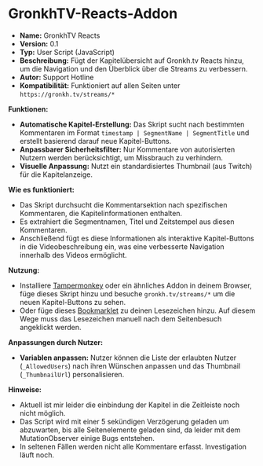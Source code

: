 # GronkhTV-Reacts-Addon

- **Name:** GronkhTV Reacts
- **Version:** 0.1
- **Typ:** User Script (JavaScript)
- **Beschreibung:** Fügt der Kapitelübersicht auf Gronkh.tv Reacts hinzu, um die Navigation und den Überblick über die Streams zu verbessern.
- **Autor:** Support Hotline
- **Kompatibilität:** Funktioniert auf allen Seiten unter `https://gronkh.tv/streams/*`

**Funktionen:**
- **Automatische Kapitel-Erstellung:** Das Skript sucht nach bestimmten Kommentaren im Format `timestamp | SegmentName | SegmentTitle` und erstellt basierend darauf neue Kapitel-Buttons.
- **Anpassbarer Sicherheitsfilter:** Nur Kommentare von autorisierten Nutzern werden berücksichtigt, um Missbrauch zu verhindern.
- **Visuelle Anpassung:** Nutzt ein standardisiertes Thumbnail (aus Twitch) für die Kapitelanzeige.

**Wie es funktioniert:**
- Das Skript durchsucht die Kommentarsektion nach spezifischen Kommentaren, die Kapitelinformationen enthalten.
- Es extrahiert die Segmentnamen, Titel und Zeitstempel aus diesen Kommentaren.
- Anschließend fügt es diese Informationen als interaktive Kapitel-Buttons in die Videobeschreibung ein, was eine verbesserte Navigation innerhalb des Videos ermöglicht.

**Nutzung:**
- Installiere [Tampermonkey](https://www.tampermonkey.net) oder ein ähnliches Addon in deinem Browser, füge dieses Skript hinzu und besuche `gronkh.tv/streams/*` um die neuen Kapitel-Buttons zu sehen.
- Oder füge dieses [Bookmarklet](javascript:void%20function(){(function(){%22use%20strict%22;function%20a(a,b,d){const%20e=document.querySelector(%22div.g-video-description-flex-list.ng-tns-c83-18.ng-star-inserted%22);if(!e)return%20void%20console.error(%22Das%20Ziel-Element%20wurde%20nicht%20gefunden!%22);const%20g=e.querySelector(%22button.g-video-description-chapter%22);if(!g)return%20void%20console.error(%22Kein%20existierender%20Button%20gefunden,%20um%20das%20Attribut%20zu%20kopieren!%22);const%20h=Array.from(g.attributes).find(a=%3Ea.name.startsWith(%22_ngcontent%22));if(!h)return%20void%20console.error(%22Dynamisches%20Attribut%20wurde%20nicht%20gefunden!%22);const%20i=document.createElement(%22button%22);i.setAttribute(h.name,h.value),i.className=%22g-video-description-chapter%20ng-tns-c83-18%20ng-star-inserted%22,i.title=b,i.onclick=()=%3Ec(d);const%20j=document.createElement(%22img%22);j.setAttribute(h.name,h.value),j.className=%22g-video-description-chapter-image%20ng-tns-c83-18%20ng-star-inserted%22,j.setAttribute(%22alt%22,%22Kapitel%20Thumbnail%22),j.setAttribute(%22src%22,f);const%20k=document.createElement(%22div%22);k.setAttribute(h.name,h.value),k.className=%22g-video-description-chapter-info%20ng-tns-c83-18%22;const%20l=document.createElement(%22div%22);l.setAttribute(h.name,h.value),l.className=%22g-video-description-chapter-info-title%20ng-tns-c83-18%22,l.textContent=a;const%20m=document.createElement(%22div%22);m.setAttribute(h.name,h.value),m.className=%22g-video-description-chapter-info-time%20ng-tns-c83-18%22,m.textContent=d,k.appendChild(l),k.appendChild(m),i.appendChild(j),i.appendChild(k),e.appendChild(i)}function%20b(a){const%20b=a.split(%22:%22).map(Number);if(3!==b.length||b.some(isNaN))return%20console.error(%22Invalid%20timestamp%20format.%20Use%20HH:MM:SS.%22),null;const[c,d,e]=b;return%203600*c+60*d+e}function%20c(a){const%20c=b(a);if(null===c)return;const%20d=document.querySelector(%22video%22);return%20d%3Fvoid(d.addEventListener(%22loadedmetadata%22,function(){return%20c%3Ed.duration%3Fvoid%20console.error(`Timestamp%20exceeds%20video%20duration%20(${d.duration}%20seconds).`):void(d.currentTime=c,d.play())}),1%3C=d.readyState%26%26(c%3C=d.duration%3F(d.currentTime=c,d.play()):console.error(`Timestamp%20exceeds%20video%20duration%20(${d.duration}%20seconds).`))):void%20console.error(%22No%20video%20element%20found%20on%20the%20page.%22)}function%20d(a,b){return%20b.some(b=%3Ea===b)}const%20e=[%22Support%20Hotline%22,%22HackenPorsche%22],f=%22https://static-cdn.jtvnw.net/ttv-boxart/509658-48x64.jpg%22,g=document.querySelectorAll(%22div.g-video-comment-wrapper.ng-star-inserted%22);g.forEach(b=%3E{const%20c=b.querySelector(%22div.g-video-comment-content%22),f=b.querySelector(%22div.g-video-comment-time%20button%22),g=b.querySelector(%22span.ng-star-inserted%22);if(c%26%26f%26%26g){const%20b=c.innerText,h=g.innerText;if(b.includes(%22timestamp%20|%20%22)%26%26d(h,e)){const%20c=b.split(%22|%22),d=c[1].trim(),e=c[2].trim(),g=f.innerText.trim();a(d,e,g)}}})})()}();) zu deinen Lesezeichen hinzu. Auf diesem Wege muss das Lesezeichen manuell nach dem Seitenbesuch angeklickt werden.

**Anpassungen durch Nutzer:**
- **Variablen anpassen:** Nutzer können die Liste der erlaubten Nutzer (`_AllowedUsers`) nach ihren Wünschen anpassen und das Thumbnail (`_ThumbnailUrl`) personalisieren.

**Hinweise:**
- Aktuell ist mir leider die einbindung der Kapitel in die Zeitleiste noch nicht möglich.
- Das Script wird mit einer 5 sekündigen Verzögerung geladen um abzuwarten, bis alle Seitenelemente geladen sind, da leider mit dem MutationObserver einige Bugs entstehen.
- In seltenen Fällen werden nicht alle Kommentare erfasst. Investigation läuft noch.
